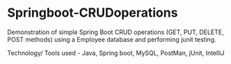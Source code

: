# Springboot-CRUDoperations
Demonstration of simple Spring Boot CRUD operations (GET, PUT, DELETE, POST methods) using a Employee database and performing junit testing.

Technology/ Tools used - Java, Spring boot, MySQL, PostMan, jUnit, IntelliJ
